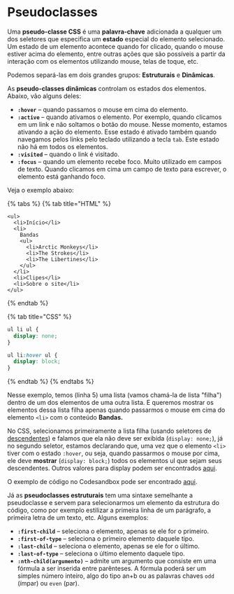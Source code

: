 # Pseudoclasses

Uma **pseudo-classe CSS** é uma **palavra-chave** adicionada a qualquer um dos seletores que especifica um **estado** especial do elemento selecionado. Um estado de um elemento acontece quando for clicado, quando o mouse estiver acima do elemento, entre outras ações que são possíveis a partir da interação com os elementos utilizando mouse, telas de toque, etc.

Podemos separá-las em dois grandes grupos: **Estruturais** e **Dinâmicas**.

As **pseudo-classes dinâmicas** controlam os estados dos elementos. Abaixo, vão alguns deles:

* **`:hover`** – quando passamos o mouse em cima do elemento.
* **`:active`** – quando ativamos o elemento. Por exemplo, quando clicamos em um link e não soltamos o botão do mouse. Nesse momento, estamos ativando a ação do elemento. Esse estado é ativado também quando navegamos pelos links pelo teclado utilizando a tecla `tab`. Este estado não há em todos os elementos.
* **`:visited`** – quando o link é visitado.
* **`:focus`** – quando um elemento recebe foco. Muito utilizado em campos de texto. Quando clicamos em cima um campo de texto para escrever, o elemento está ganhando foco.

Veja o exemplo abaixo:

{% tabs %}
{% tab title="HTML" %}
```markup
<ul>
  <li>Início</li>
  <li>
    Bandas
    <ul>
      <li>Arctic Monkeys</li>
      <li>The Strokes</li>
      <li>The Libertines</li>
    </ul>
  </li>
  <li>Clipes</li>
  <li>Sobre o site</li>
</ul>
```
{% endtab %}

{% tab title="CSS" %}
```css
ul li ul {
  display: none;
}

ul li:hover ul {
  display: block;
}
```
{% endtab %}
{% endtabs %}

Nesse exemplo, temos \(linha 5\) uma lista \(vamos chamá-la de lista "filha"\) dentro de um dos elementos de uma outra lista. E queremos mostrar os elementos dessa lista filha apenas quando passarmos o mouse em cima do elemento `<li>` com o conteúdo **Bandas.**

No CSS, selecionamos primeiramente a lista filha \(usando seletores de [descendentes](filhos-e-descendentes.md)\) e falamos que ela não deve ser exibida \(`display: none;`\), já no segundo seletor, estamos declarando que, uma vez que o elemento `<li>` tiver com o estado `:hover`, ou seja, quando passarmos o mouse por cima, ele deve **mostrar** \(`display: block;`\) todos os elementos ul que sejam seus descendentes. Outros valores para display podem ser encontrados [aqui](https://developer.mozilla.org/pt-BR/docs/Web/CSS/display).

O exemplo de código no Codesandbox pode ser encontrado [aqui](https://codesandbox.io/s/05-pseudoclasses-u5kk9?file=/estilo.css:0-68).

Já as **pseudoclasses estruturais** tem uma sintaxe semelhante a pseudoclasse e servem para selecionarmos um elemento da estrutura do código, como por exemplo estilizar a primeira linha de um parágrafo, a primeira letra de um texto, etc. Alguns exemplos:

* **`:first-child`** – seleciona o elemento, apenas se ele for o primeiro.
* **`:first-of-type`** – seleciona o primeiro elemento daquele tipo.
* **`:last-child`**  –  seleciona o elemento, apenas se ele for o último.
* **`:last-of-type`**  –  seleciona o último elemento daquele tipo.
* **`:nth-child(argumento)`**  – admite um argumento que consiste em uma fórmula a ser inserida entre parênteses. A fórmula poderá ser um simples número inteiro, algo do tipo an+b ou as palavras chaves `odd` \(ímpar\) ou `even` \(par\).



